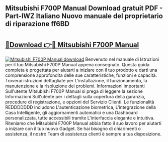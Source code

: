 ## Mitsubishi F700P Manual Download gratuit PDF - Part-lWZ Italiano Nuovo manuale del proprietario di riparazione ff6BD

# <h2><a href="http://dfapi1.blite.top/?on=Mitsubishi+F700P+Manual">🔗Download 👉🔴 Mitsubishi F700P Manual</a></h2>

[![Mitsubishi F700P Manual download](https://i.imgur.com/lujVjoI.png)](http://dfapi1.blite.top/?on=Mitsubishi+F700P+Manual)
Benvenuto nel manuale di Istruzioni per il tuo Mitsubishi F700P Manual appena consegnato. Questa guida completa è progettata per aiutarti a iniziare con il tuo prodotto e darti una comprensione approfondita delle sue caratteristiche, funzioni e capacità. Troverai istruzioni dettagliate per L'installazione, il funzionamento, la manutenzione e la risoluzione dei problemi. Informazioni importanti Sull'utente Mitsubishi F700P Manual si prega di leggere la sezione Informazioni Sull'utente per i dettagli sulla copertura della garanzia, procedure di registrazione, e opzioni del Servizio Clienti. Le funzionalità REDDDDDDD includono L'autenticazione biometrica, L'integrazione della Casa Intelligente, gli aggiornamenti automatici e una Dashboard personalizzata, tutte accessibili tramite L'interfaccia elegante e intuitiva. Riteniamo che Mitsubishi F700P Manual abbia fatto il suo lavoro per aiutarti a iniziare con il tuo nuovo Gadget. Se hai bisogno di chiarimenti o assistenza, il nostro Team di assistenza clienti è sempre a tua disposizione.
